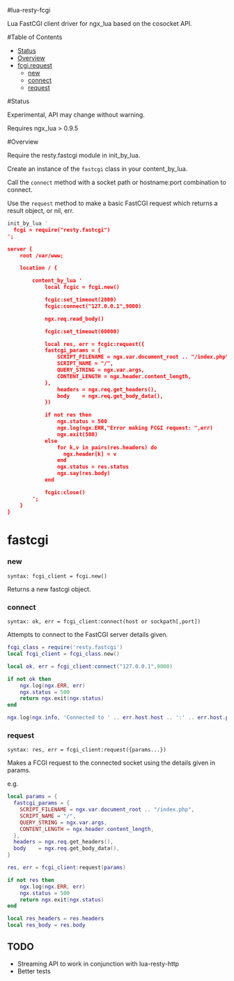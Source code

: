 #lua-resty-fcgi

Lua FastCGI client driver for ngx_lua based on the cosocket API.

#Table of Contents

* [Status](#status)
* [Overview](#overview)
* [fcgi.request](#fastcgi.request)
    * [new](#new)
    * [connect](#connect)
    * [request](#request)

#Status

Experimental, API may change without warning.

Requires ngx_lua > 0.9.5

#Overview

Require the resty.fastcgi module in init_by_lua.

Create an instance of the `fastcgi` class in your content_by_lua.

Call the `connect` method with a socket path or hostname:port combination to connect.

Use the `request` method to make a basic FastCGI request which returns a result object, or nil, err.

```lua
init_by_lua '
  fcgi = require("resty.fastcgi")
';

server {
    root /var/www;

    location / {

        content_by_lua '
            local fcgic = fcgi.new()

            fcgic:set_timeout(2000)
            fcgic:connect("127.0.0.1",9000)

            ngx.req.read_body()

            fcgic:set_timeout(60000)

            local res, err = fcgic:request({
            fastcgi_params = {
                SCRIPT_FILENAME = ngx.var.document_root .. "/index.php",
                SCRIPT_NAME = "/",
                QUERY_STRING = ngx.var.args,
                CONTENT_LENGTH = ngx.header.content_length,
            },
                headers = ngx.req.get_headers(),
                body    = ngx.req.get_body_data(),
            })

            if not res then
                ngx.status = 500
                ngx.log(ngx.ERR,"Error making FCGI request: ",err)
                ngx.exit(500)
            else
                for k,v in pairs(res.headers) do
                  ngx.header[k] = v
                end
                ngx.status = res.status
                ngx.say(res.body)
            end

            fcgic:close()
        ';
    }
}

```

# fastcgi

### new
`syntax: fcgi_client = fcgi.new()`

Returns a new fastcgi object.

### connect
`syntax: ok, err = fcgi_client:connect(host or sockpath[,port])`

Attempts to connect to the FastCGI server details given.


```lua
fcgi_class = require('resty.fastcgi')
local fcgi_client = fcgi_class.new()

local ok, err = fcgi_client:connect("127.0.0.1",9000)

if not ok then
    ngx.log(ngx.ERR, err)
    ngx.status = 500
    return ngx.exit(ngx.status)
end

ngx.log(ngx.info, 'Connected to ' .. err.host.host .. ':' .. err.host.port)
```

### request
`syntax: res, err = fcgi_client:request({params...})`

Makes a FCGI request to the connected socket using the details given in params.

e.g.
```lua
local params = {
  fastcgi_params = {
    SCRIPT_FILENAME = ngx.var.document_root .. "/index.php",
    SCRIPT_NAME = "/",
    QUERY_STRING = ngx.var.args,
    CONTENT_LENGTH = ngx.header.content_length,
  },
  headers = ngx.req.get_headers(),
  body    = ngx.req.get_body_data(),
}

res, err = fcgi_client:request(params)

if not res then
    ngx.log(ngx.ERR, err)
    ngx.status = 500
    return ngx.exit(ngx.status)
end

local res_headers = res.headers
local res_body = res.body
```

## TODO
 * Streaming API to work in conjunction with lua-resty-http
 * Better tests

